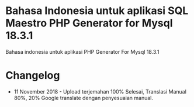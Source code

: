 # Bahasa Indonesia untuk aplikasi SQL Maestro PHP Generator for Mysql 18.3.1

Bahasa indonesia untuk aplikasi PHP Generator For Mysql 18.3.1

Changelog
=====================

- 11 November 2018 - Upload terjemahan 100% Selesai, Translasi Manual 80%, 20% Google translate dengan penyesuaian manual.
